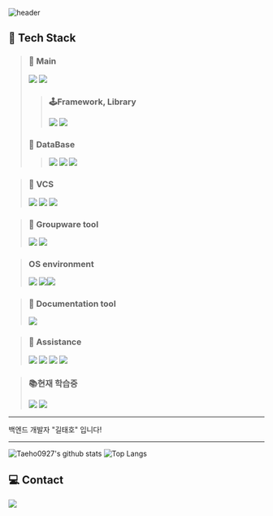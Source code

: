 ![header](https://capsule-render.vercel.app/api?type=waving&color=gradient&height=300&section=header&text=Taeho%20GIL&fontSize=80)

## 📝 Tech Stack
>### 🔪 Main
>  <img src="https://img.shields.io/badge/node.js-339933?style=for-the-badge&logo=node.js&logoColor=white"> <img src="https://img.shields.io/badge/typescript-3178c6?style=for-the-badge&logo=typescript&logoColor=white">
>>### 🕹Framework, Library
>><img src="https://img.shields.io/badge/nestjs-E0234E?style=for-the-badge&logo=nestjs&logoColor=white"> <img src="https://img.shields.io/badge/Socket.io-010101?style=for-the-badge&logo=socket.io&logoColor=white">
>### 🧣 DataBase
>><img src="https://img.shields.io/badge/postgresql-4169E1?style=for-the-badge&logo=postgresql&logoColor=white"> <img src="https://img.shields.io/badge/redis-DC382D?style=for-the-badge&logo=redis&logoColor=white"> <img src="https://img.shields.io/badge/mongoDB-47A248?style=for-the-badge&logo=mongoDB&logoColor=white">

>### 🔐 VCS
> <img src="https://img.shields.io/badge/git-F05032?style=for-the-badge&logo=git&logoColor=white">  <img src="https://img.shields.io/badge/github-181717?style=for-the-badge&logo=github&logoColor=white">  <img src="https://img.shields.io/badge/gitlab-FC6D26?style=for-the-badge&logo=gitlab&logoColor=white">
 
>### 🤝 Groupware tool
> <img src="https://img.shields.io/badge/slack-4A154B?style=for-the-badge&logo=slack&logoColor=white"> <img src="https://img.shields.io/badge/notion-000000?style=for-the-badge&logo=notion&logoColor=white">

>### OS environment
><img src="https://img.shields.io/badge/windows-0078D6?style=for-the-badge&logo=windows10&logoColor=white"> <img src="https://img.shields.io/badge/ubuntu-E95428?style=for-the-badge&logo=ubuntu&logoColor=white"><img src="https://img.shields.io/badge/linux-FCC624?style=for-the-badge&logo=linux&logoColor=black">

>### 📰 Documentation tool
> <img src="https://img.shields.io/badge/swagger-85EA2D?style=for-the-badge&logo=swagger&logoColor=black">
 
>### 🔧 Assistance
><img src="https://img.shields.io/badge/go-00ADD8?style=for-the-badge&logo=go&logoColor=white"> <img src="https://img.shields.io/badge/svelte-FF3E00?style=for-the-badge&logo=svelte&logoColor=white"> <img src="https://img.shields.io/badge/fastapi-009688?style=for-the-badge&logo=fastapi&logoColor=white"> <img src="https://img.shields.io/badge/docker-2496ed?style=for-the-badge&logo=docker&logoColor=white">

> ### 📚현재 학습중
> <img src="https://img.shields.io/badge/graphql-E10098?style=for-the-badge&logo=graphql&logoColor=white"> <img src="https://img.shields.io/badge/redis-DC382D?style=for-the-badge&logo=redis&logoColor=white">

<hr>
  백엔드 개발자 "길태호" 입니다!
<hr>

![Taeho0927's github stats](https://github-readme-stats.vercel.app/api?username=Taeho0927&show_icons=true) ![Top Langs](https://github-readme-stats.vercel.app/api/top-langs/?username=Taeho0927&layout=compact&theme=dark)

## 💻 Contact

<img src="https://img.shields.io/badge/rlfxogh0927@gmail.com-EA4335?style=for-the-badge&logo=gmail&logoColor=white">
